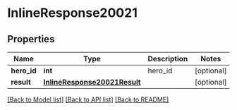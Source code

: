 # InlineResponse20021

## Properties
Name | Type | Description | Notes
------------ | ------------- | ------------- | -------------
**hero_id** | **int** | hero_id | [optional] 
**result** | [**InlineResponse20021Result**](InlineResponse20021Result.md) |  | [optional] 

[[Back to Model list]](../README.md#documentation-for-models) [[Back to API list]](../README.md#documentation-for-api-endpoints) [[Back to README]](../README.md)


